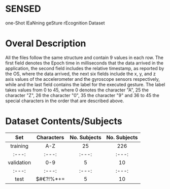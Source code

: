 # SENSED
one-Shot lEaNning geSture rEcognition Dataset

# Overal Description
All the files follow the same structure and contain 9 values in each row. The first field denotes the Epoch time in milliseconds that the data arrived in the application, the second field includes the relative timestamp, as reported by the OS, where the data arrived, the next six fields include the x, y, and z axis values of the accelerometer and the gyroscope sensors respectively, while and the last field contains the label for the executed gesture. The label takes values from 0 to 45, where 0 denotes the character "A", 25 the character "Z", 26 the character "0", 35 the character "9" and 36 to 45 the special characters in the order that are described above. 

# Dataset Contents/Subjects
|Set | Characters | No. Subjects | No. Subjects |
| :---: | :---: | :---: | :---: |
| training | A-Z | 25 | 226 |
| :---: | :---: | :---: | :---: |
| validation | 0-9 | 5 | 10 |
| :---: | :---: | :---: | :---: |
| test | $#€?!%*+= | 5 | 10 |
